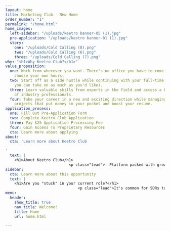```yaml
---
layout: home
title: Marketing Club - New Home
order_number: "1"
permalink: "/home.html"
home_images:
  left-sidebar: "/uploads/keetro banner-05 (1).jpg"
  pre-application: "/uploads/keetro banner-01 (1).jpg"
  story:
    one: "/uploads/Cold Calling (8).png"
    two: "/uploads/Cold Calling (6).png"
    three: "/uploads/Cold Calling (7).png"
why: "<h1>Why Keetro Club?</h1>"
value_proposition:
  one: Work from wherever you want. There's no office you have to come into, and you
    choose your own hours.
  two: Start off as a side hustle while continuing with your full-time SDR gig (but
    you can take on as much as you'd like).
  three: Learn valuable skills from experts in the field and access a broad network
    of industry professionals.
  four: Take your career in a new and exciting direction while managing successful
    projects that put money in your pocket and boost your resume.
application_process:
  one: Fill Out Pre-Application Form
  two: Complete Keetro Club Application
  three: Pay $25 Application Processing Fee
  four: Gain Access To Proprietary Resources
  cta: Learn more about applying
about:
  cta: 'Learn more about Keetro Club

'
  text: |
    <h1>About Keetro Club</h1>
                            <p class="lead">- Platform packed with growth/development opportunities<br>- Non-profit organization helping start marketing career <br>- Facillitates networking with industry professionals for SDRs</p>
sidebar:
  cta: Learn more about this opportunity
  text: |
    <h1>Are you "stuck" in your current role?</h1>
                                <p class="lead">It's common for SDRs to spend years scheduling meetings with very little hope of career advancement. Keetro Club provides an elite marketing apprenticeship for ambitious SDRs looking for growth opportunities.</p>
menu:
  header:
    show_title: true
    nav_title: Welcome!
    title: Home
    url: home.html

---
```

